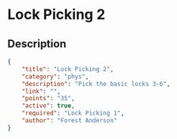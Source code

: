 # Lock Picking 2

## Description

```json
{
    "title": "Lock Picking 2",
    "category": "phys",
    "description": "Pick the basic locks 3-6",
    "link": "",
    "points": "35",
    "active": true,
    "required": "Lock Picking 1",
    "author": "Forest Anderson"
}
```
